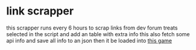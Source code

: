 <h1> link scrapper</h1>

this scrapper runs every 6 hours to scrap links from dev forum treats selected in the script and add an table with extra info this also fetch some api info and save all info to an json then it be loaded into <a href="">this game</a>
